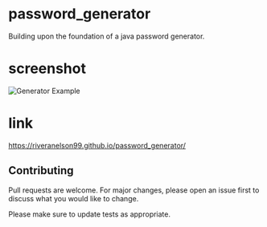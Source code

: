 # password_generator
Building upon the foundation of a java password generator.

# screenshot

![Generator Example](assets/Port_3_screenshot.png)

# link

https://riveranelson99.github.io/password_generator/

## Contributing
Pull requests are welcome. For major changes, please open an issue first to discuss what you would like to change.

Please make sure to update tests as appropriate.